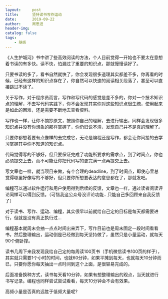 ```yaml
---
layout:     post
title:      坚持读书写作运动
date:       2019-09-22
author:     周思进
header-img:	
catalog: false
tags:
    - 随感
---
```


《人生护城河》书中讲了些高效阅读的方法，个人目前觉得一开始也不要太在意想着书读的有多快。读不快，怕漏过了重要的知识点，那就慢慢读好了。

只要书读的多了，看书自然就快了，你会发现很多道理其实都差不多，你再看的时候，已经有这样的知识点存在了，你自然可以快速的阅读相关段落了，甚至可以直接跳过不读了。

关于写作，对于程序员而言，写作和写代码的感觉是差不多的，你对一个技术知识点的理解，不去写代码实践下，你不会发现其实你对这些知识点很生疏，使用起来是如此的困难，还是需要不断地去查看资料。

写作也一样，让你不摘抄原文，按照你自己的理解，去进行输出，同样会发现很多知识点并没有你想象的那样掌握了，你仍旧说不清，发现自己并不是真的理解了。

只要你都想着要有点像样的去完成它，无论是编程还是写作，都会让你间接的去学习掌握其中你不知道的知识点。

代码觉得写的不够好，但只要保证完成了功能所要求的需求点，到了时间点，你也必须提交上去，而不可能让你把代码写的更完满一点再提交上去。

写文章也一样，就当项目来做，有个合理的deadline，到了时间点，即使心里总觉得哪里好像写的不够好，但只要你所想要表达的意思都在了，那就发吧。

编程可以通过软件运行和用户使用得到后续的反馈，文章也一样，通过读者阅读评论同样可以得到反馈。（可惜我这公众号没评论功能.. 只能自己多回顾来自我反馈了）


对于读书、写作、运动、编程，其实很早以前就给自己定的目标是每天都需要进行，但就是没有真正执行过...  

编程基本就周末会抽一点点时间出来弄下，写作目前也是周末固定一段时间看看书，然后整理输出，运动倒是已经做到每天坚持做了，虽然只是小量运动，就每天90个俯卧撑。

读书几周下来我发现我给自己定的每周读100页书（手机微信读书100页的样子），其实就只需要1个小时的时间，也就60分钟，如果平摊到每天，也就每天10分钟而已，只要你愿你每天抽出一点时间到这个上面，是很容易完成的。

后面准备换种方式，读书每天看10分钟，如果有想整理输出的观点，当天就进行书写记录。编程也同样尝试尝试看看，每天10分钟会不会有效果。

高频小量是否真的远胜于低频大量呢?